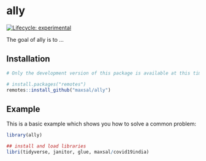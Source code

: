 
# ally

<!-- badges: start -->
[![Lifecycle: experimental](https://img.shields.io/badge/lifecycle-experimental-orange.svg)](https://lifecycle.r-lib.org/articles/stages.html#experimental)
<!-- badges: end -->

The goal of ally is to ...

## Installation

``` r
# Only the development version of this package is available at this time

# install.packages("remotes")
remotes::install_github("maxsal/ally")
```

## Example

This is a basic example which shows you how to solve a common problem:

``` r
library(ally)

## install and load libraries
libri(tidyverse, janitor, glue, maxsal/covid19india)
```


